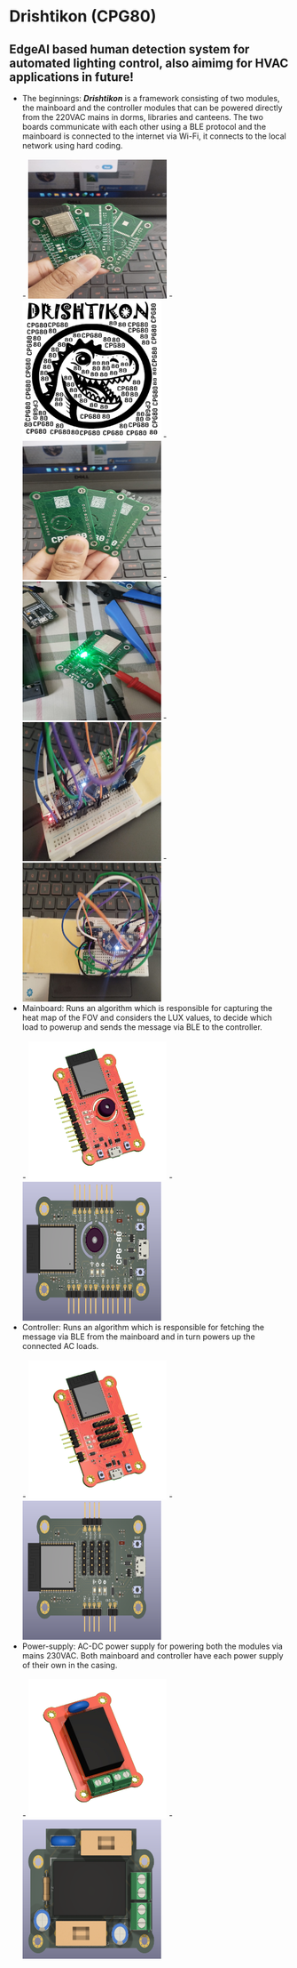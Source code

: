 # Drishtikon (CPG80)
## EdgeAI based human detection system for automated lighting control, also aimimg for HVAC applications in future! <br>
 
+ The beginnings: ***Drishtikon*** is a framework consisting of two modules, the mainboard and the controller modules that can be powered directly from the 220VAC mains in dorms, libraries and canteens. The two boards communicate with each other using a BLE protocol and the mainboard is connected to the internet via Wi-Fi, it connects to the local network using hard coding.<br> <br>
  <div>
  - <img src="https://github.com/Debanx3/Drishtikon/blob/main/Documents/picx.jpg " alt="Drishtikon" width="250" height="250"> 
  - <img src="https://github.com/Debanx3/Drishtikon/blob/main/Documents/cap_logo.png" alt="Mainboard PCB" width="250" height="250">
  - <img src="https://github.com/Debanx3/Drishtikon/blob/main/Documents/picy.jpg" alt="Mainboard PCB" width="250" height="250">
  - <img src="https://github.com/Debanx3/Drishtikon/blob/main/Documents/WhatsApp%20Image%202025-10-20%20at%2014.41.27_4e0a38e9.jpg" alt="Mainboard PCB" width="250" height="250">
  - <img src="https://github.com/Debanx3/Drishtikon/blob/main/Documents/pind.jpg" alt="Mainboard PCB" width="250" height="250">
  - <img src="https://github.com/Debanx3/Drishtikon/blob/main/Documents/pinda.jpg" alt="Mainboard PCB" width="250" height="250">
  </div>
+ Mainboard: Runs an algorithm which is responsible for capturing the heat map of the FOV and considers the LUX values, to decide which load to powerup and sends the message via BLE to the controller.<br> <br>
  <div>
  - <img src="https://github.com/Debanx3/Drishtikon/blob/main/Documents/Mainboard_3D-removebg-preview.png" alt="Drishtikon" width="250" height="250">
  - <img src="https://github.com/Debanx3/Drishtikon/blob/main/Documents/pic9.png" alt="Drishtikon" width="250" height="250">
  </div>
+ Controller:  Runs an algorithm which is responsible for fetching the message via BLE from the mainboard and in turn powers up the connected AC loads.<br> <br>
  <div>
  - <img src="https://github.com/Debanx3/Drishtikon/blob/main/Documents/Controller_3D-removebg-preview.png" width="250" height="250">
  - <img src="https://github.com/Debanx3/Drishtikon/blob/main/Documents/pic8.png" width="250" height="250">
  </div>
+ Power-supply: AC-DC power supply for powering both the modules via mains 230VAC. Both mainboard and controller have each power supply of their own in the casing.<br> <br>
  <div>
  - <img src="https://github.com/Debanx3/Drishtikon/blob/main/Documents/power-removebg-preview.png" width="250" height="250">
  - <img src="https://github.com/Debanx3/Drishtikon/blob/main/Documents/pic12.png" width="250" height="250">
  </div>

